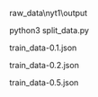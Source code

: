 raw_data\nyt1\output

python3  split_data.py

train_data-0.1.json

train_data-0.2.json

train_data-0.5.json
